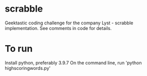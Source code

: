# scrabble
Geektastic coding challenge for the company Lyst - scrabble implementation.
See comments in code for details.

# To run
Install python, preferably 3.9.7
On the command line, run 'python highscoringwords.py'
